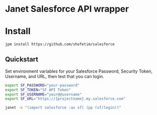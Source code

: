 # Janet Salesforce API wrapper

# Install

```sh
jpm install https://github.com/shofetim/salesforce
```

## Quickstart

Set environment variables for your Salesforce Password, Security Token,
Username, and URL, then test that you can login.

```sh
export SF_PASSWORD="your-password"
export SF_TOKEN="SF API Token"
export SF_USERNAME="your@@username"
export SF_URL="https://{projectname}.my.salesforce.com"

janet -e "(import salesforce :as sf) (pp (sf/login))"
```




